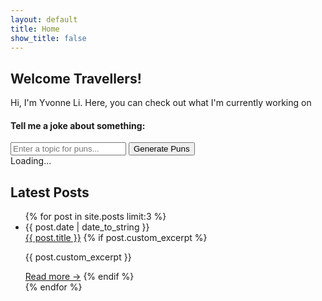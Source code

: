 ```yaml
---
layout: default
title: Home
show_title: false
---
```


<div class="split-container" markdown="1">

<div class="intro-section" markdown="1">

## Welcome Travellers!

Hi, I'm Yvonne Li. Here, you can check out what I'm currently working on
<h4 class="joke-header">Tell me a joke about something:</h4>

<div class="search-section">
<input
type="text"
id="search-input"
placeholder="Enter a topic for puns..."
class="search-input"
>
<button
id="search-button"
class="search-button"
>Generate Puns</button>
<div id="loading" class="loading-indicator">Loading...</div>
</div>

<div
id="response-container"
class="response-container"
></div>

</div>

<div class="blog-section" markdown="1">

## Latest Posts

<ul class="posts">
{% for post in site.posts limit:3 %}
<li class="post-item">
<div class="post-meta">
<span>{{ post.date | date_to_string }}</span>
</div>
<a href="{{ post.url | relative_url }}" title="{{ post.title }}" class="post-link">{{ post.title }}</a>
{% if post.custom_excerpt %}
<p class="post-excerpt">{{ post.custom_excerpt }}</p>
<a href="{{ post.url | relative_url }}" class="read-more">Read more →</a>
{% endif %}
</li>
{% endfor %}
</ul>

</div>

</div>

<script src="/assets/js/puns.js"></script>